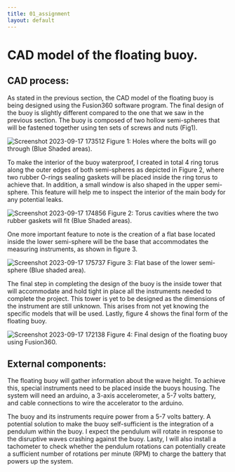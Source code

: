 ```yaml
---
title: 01_assignment
layout: default
---
```


# **CAD model of the floating buoy.**
 

## **CAD process:**
As stated in the previous section, the CAD model of the floating buoy is being designed using the Fusion360 software program. The final design of the buoy is slightly different compared to the one that we saw in the previous section. The buoy is composed of two hollow  semi-spheres that will be fastened together using ten sets of screws and nuts (Fig1).

![Screenshot 2023-09-17 173512](https://github.com/vtryfos/vtryfos.github.io/assets/143755086/2cb76ee2-c436-4f96-89d8-ca2214825422)
Figure 1: Holes where the bolts will go through (Blue Shaded areas).


To make the interior of the buoy waterproof, I created in total 4 ring torus along the outer edges of both semi-spheres as depicted in Figure 2, where two rubber O-rings sealing gaskets will be placed inside the ring torus to achieve that. In addition, a small window is also shaped in the upper semi-sphere. This feature will help me to inspect the interior of the main body for any potential leaks.

![Screenshot 2023-09-17 174856](https://github.com/vtryfos/vtryfos.github.io/assets/143755086/aed122fb-7086-4724-ad90-c8a05d32bd72)
Figure 2: Torus cavities where the two rubber gaskets will fit (Blue Shaded areas).


One more important feature to note is the creation of a flat base located inside the lower semi-sphere will be the base that accommodates the measuring instruments, as shown in figure 3. 

![Screenshot 2023-09-17 175737](https://github.com/vtryfos/vtryfos.github.io/assets/143755086/a4c4fac2-c959-4f66-8c73-afbadc2c9199)
Figure 3: Flat base of the lower semi-sphere (Blue shaded area).

The final step in completing the design of the buoy is the inside tower that will accommodate and hold tight in place all the instruments needed to complete the project. This tower is yet to be designed as the dimensions of the instrument are still unknown. This arises from not yet knowing the specific models that will be used. Lastly, figure 4 shows the final form of the floating buoy.

![Screenshot 2023-09-17 172138](https://github.com/vtryfos/vtryfos.github.io/assets/143755086/edffd158-bdf3-48e2-8012-2bf7701cb823)
Figure 4: Final design of the floating buoy using Fusion360.

## **External components:**
The floating buoy will gather information about the wave height. To achieve this, special instruments need to be placed inside the buoys housing. The system will need an arduino, a 3-axis accelerometer, a 5-7 volts battery, and cable connections to wire the accelerator to the arduino. 

The buoy and its instruments require power from a 5-7 volts battery. A potential solution to make the buoy self-sufficient is the integration of a pendulum within the buoy. I expect the pendulum will rotate in response to the disruptive waves crashing against the buoy. Lasty, I will also install a tachometer to check whether the pendulum rotations can potentially create a sufficient number of rotations per minute (RPM) to charge the battery that powers up the system.  
  
